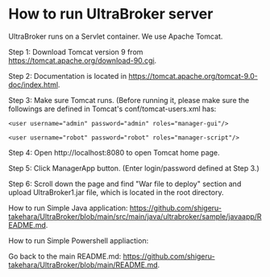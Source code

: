 # How to run UltraBroker server

UltraBroker runs on a Servlet container. We use Apache Tomcat.


Step 1: Download Tomcat version 9 from https://tomcat.apache.org/download-90.cgi.

Step 2: Documentation is located in https://tomcat.apache.org/tomcat-9.0-doc/index.html.

Step 3: Make sure Tomcat runs. (Before running it, please make sure the followings are defined in Tomcat's conf/tomcat-users.xml has:

`<user username="admin" password="admin" roles="manager-gui"/>`
  
`<user username="robot" password="robot" roles="manager-script"/>`

Step 4: Open http://localhost:8080 to open Tomcat home page.

Step 5: Click ManagerApp button. (Enter login/password defined at Step 3.)

Step 6: Scroll down the page and find "War file to deploy" section and upload UltraBroker1.jar file, which is located in the root directory.

How to run Simple Java application: https://github.com/shigeru-takehara/UltraBroker/blob/main/src/main/java/ultrabroker/sample/javaapp/README.md.

How to run Simple Powershell appliaction: 

Go back to the main README.md: https://github.com/shigeru-takehara/UltraBroker/blob/main/README.md.
